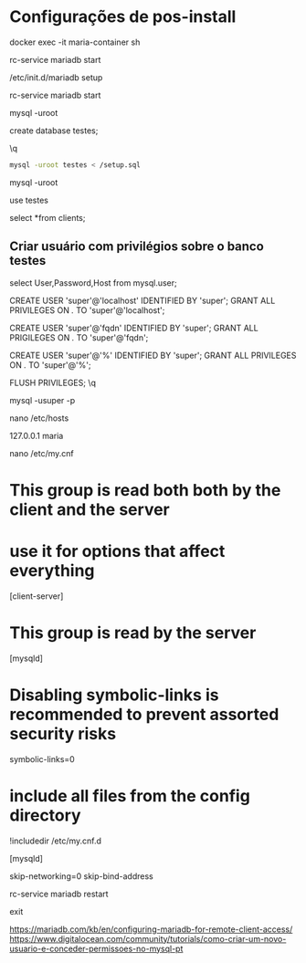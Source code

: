 # Configurações de pos-install

docker exec -it maria-container sh

rc-service mariadb start

/etc/init.d/mariadb setup

rc-service mariadb start

mysql -uroot

create database testes;

\q
```bash
mysql -uroot testes < /setup.sql
```
mysql -uroot

use testes

select *from clients;

## Criar usuário com privilégios sobre o banco testes

select User,Password,Host from mysql.user;

CREATE USER 'super'@'localhost' IDENTIFIED BY 'super';
GRANT ALL PRIVILEGES ON *.* TO 'super'@'localhost';

CREATE USER 'super'@'fqdn' IDENTIFIED BY 'super';
GRANT ALL PRIGILEGES ON *.* TO 'super'@'fqdn';

CREATE USER 'super'@'%' IDENTIFIED BY 'super';
GRANT ALL PRIVILEGES ON *.* TO 'super'@'%';

FLUSH PRIVILEGES;
\q

mysql -usuper -p

nano /etc/hosts

127.0.0.1   maria

nano /etc/my.cnf

# This group is read both both by the client and the server
# use it for options that affect everything
[client-server]

# This group is read by the server
[mysqld]

# Disabling symbolic-links is recommended to prevent assorted security risks
symbolic-links=0

# include all files from the config directory
!includedir /etc/my.cnf.d

[mysqld]

skip-networking=0
skip-bind-address

rc-service mariadb restart

exit

https://mariadb.com/kb/en/configuring-mariadb-for-remote-client-access/
https://www.digitalocean.com/community/tutorials/como-criar-um-novo-usuario-e-conceder-permissoes-no-mysql-pt

